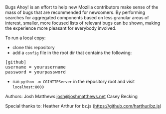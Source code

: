 Bugs Ahoy! is an effort to help new Mozilla contributors make sense of the mass
of bugs that are recommended for newcomers. By performing searches for aggregated
components based on less granular areas of interest, smaller, more focused lists
of relevant bugs can be shown, making the experience more pleasant for everybody
involved.

To run a local copy:

* clone this repository
* add a `config` file in the root dir that contains the following:
<pre>
[github]
username = yourusername
password = yourpassword
</pre>

* run `python -m CGIHTTPServer` in the repository root and visit `localhost:8000`

Authors:
Josh Matthews <josh@joshmatthews.net>
Casey Becking <caseybecking on github>

Special thanks to:
Heather Arthur for bz.js (https://github.com/harthur/bz.js)
